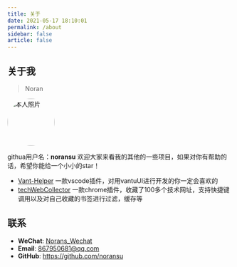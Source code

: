 ```yaml
---
title: 关于
date: 2021-05-17 18:10:01
permalink: /about
sidebar: false
article: false
---
```


## 关于我

> Noran

<img src='https://cdn.jsdelivr.net/gh/noransu/images-myown@master/noransImage/cat.5v4f4tghagk.jpeg' alt='本人照片' style="width:106px;border-radius:50%;">

githua用户名：**noransu**
欢迎大家来看我的其他的一些项目，如果对你有帮助的话，希望你能给一个小小的star！
- [Vant-Helper](https://github.com/noransu/vant-helper) 一款vscode插件，对用vantuUI进行开发的你一定会喜欢的
- [techWebCollector](https://github.com/noransu/techWebCollector) 一款chrome插件，收藏了100多个技术网址，支持快捷键调用以及对自己收藏的书签进行过滤，缓存等

## 联系

- **WeChat**: <a href="javascript:;">Norans_Wechat</a>
- **Email**:  <a href="mailto:867950681@qq.com">867950681@qq.com</a>
- **GitHub**: <https://github.com/noransu>
